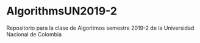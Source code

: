 # AlgorithmsUN2019-2
Repositorio para la clase de Algoritmos semestre 2019-2 de la Universidad Nacional de Colombia
